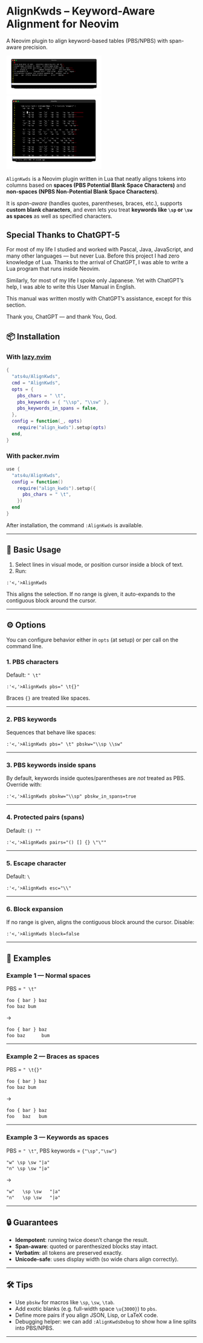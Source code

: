 # AlignKwds – Keyword-Aware Alignment for Neovim

A Neovim plugin to align keyword-based tables (PBS/NPBS) with span-aware precision.

<img src="./imgs/pat1/output.gif" style="width:50%"/>
<img src="./imgs/pat2/output.gif" style="width:50%"/>

`AlignKwds` is a Neovim plugin written in Lua that neatly aligns tokens into columns based on **spaces (PBS Potential Blank Space Characters)** and **non-spaces (NPBS Non-Potential Blank Space Characters)**.

It is *span-aware* (handles quotes, parentheses, braces, etc.), supports **custom blank characters**, and even lets you treat **keywords like `\sp` or `\sw` as spaces** as well as specified characters.

## Special Thanks to ChatGPT-5

<!--
## Special thanks goes to ChatGPT5

In most of my life, I have been extensively learning Pascal, Java, JavaScript,
and other languages but Lua. And I have zero knowledge about Lua before. But
thanks to the coming of ChatGPT, I could write lua program which runs on
NeoVim.

In most of my life, I have been speaking only Japanese. But the coming of
ChatGPT made me available to write User Manual in English.

This manual was mostly written by ChatGPT, except this section.

Thank you, ChatGPT, and thank you God.
-->

For most of my life I studied and worked with Pascal, Java, JavaScript, and many other languages — but never Lua. Before this project I had zero knowledge of Lua. Thanks to the arrival of ChatGPT, I was able to write a Lua program that runs inside Neovim.

Similarly, for most of my life I spoke only Japanese. Yet with ChatGPT’s help, I was able to write this User Manual in English.

This manual was written mostly with ChatGPT’s assistance, except for this section.

Thank you, ChatGPT — and thank You, God.


## 📦 Installation

### With [lazy.nvim](https://github.com/folke/lazy.nvim)

```lua
{
  "ats4u/AlignKwds",
  cmd = "AlignKwds",
  opts = {
    pbs_chars = " \t",
    pbs_keywords = { "\\sp", "\\sw" },
    pbs_keywords_in_spans = false,
  },
  config = function(_, opts)
    require("align_kwds").setup(opts)
  end,
}
```

### With packer.nvim

```lua
use {
  "ats4u/AlignKwds",
  config = function()
    require("align_kwds").setup({
      pbs_chars = " \t",
    })
  end
}
```

After installation, the command `:AlignKwds` is available.

---

## 🚀 Basic Usage

1. Select lines in visual mode, or position cursor inside a block of text.
2. Run:

```
:'<,'>AlignKwds
```

This aligns the selection.
If no range is given, it auto-expands to the contiguous block around the cursor.

---

## ⚙️ Options

You can configure behavior either in `opts` (at setup) or per call on the command line.

### 1. PBS characters

Default: `" \t"`

```vim
:'<,'>AlignKwds pbs=" \t{}"
```

Braces `{}` are treated like spaces.

---

### 2. PBS keywords

Sequences that behave like spaces:

```vim
:'<,'>AlignKwds pbs=" \t" pbskw="\\sp \\sw"
```

---

### 3. PBS keywords inside spans

By default, keywords inside quotes/parentheses are *not* treated as PBS.
Override with:

```vim
:'<,'>AlignKwds pbskw="\\sp" pbskw_in_spans=true
```

---

### 4. Protected pairs (spans)

Default: `() ""`

```vim
:'<,'>AlignKwds pairs="() [] {} \"\""
```

---

### 5. Escape character

Default: `\`

```vim
:'<,'>AlignKwds esc="\\"
```

---

### 6. Block expansion

If no range is given, aligns the contiguous block around the cursor.
Disable:

```vim
:'<,'>AlignKwds block=false
```

---

## 📐 Examples

### Example 1 — Normal spaces

PBS = `" \t"`

```
foo { bar } baz
foo baz bum
```

→

```
foo { bar } baz
foo baz      bum
```

---

### Example 2 — Braces as spaces

PBS = `" \t{}"`

```
foo { bar } baz
foo baz bum
```

→

```
foo { bar } baz
foo   baz   bum
```

---

### Example 3 — Keywords as spaces

PBS = `" \t"`, PBS keywords = `{"\sp","\sw"}`

```
"w" \sp \sw "|a"
"n" \sp \sw "|ə"
```

→

```
"w"   \sp \sw   "|a"
"n"   \sp \sw   "|ə"
```

---

## 🔒 Guarantees

* **Idempotent**: running twice doesn’t change the result.
* **Span-aware**: quoted or parenthesized blocks stay intact.
* **Verbatim**: all tokens are preserved exactly.
* **Unicode-safe**: uses display width (so wide chars align correctly).

---

## 🛠️ Tips

* Use `pbskw` for macros like `\sp`, `\sw`, `\tab`.
* Add exotic blanks (e.g. full-width space `\u{3000}`) to `pbs`.
* Define more pairs if you align JSON, Lisp, or LaTeX code.
* Debugging helper: we can add `:AlignKwdsDebug` to show how a line splits into PBS/NPBS.

---


